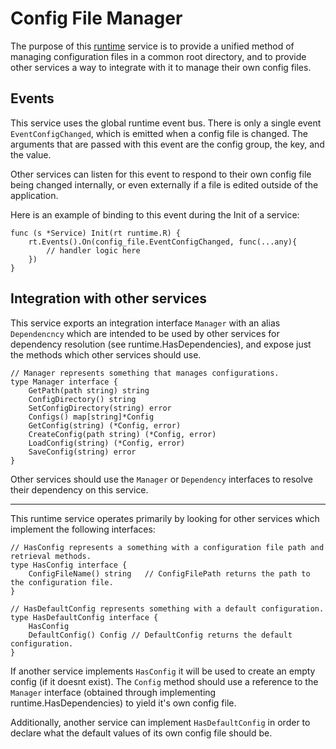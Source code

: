 # Config File Manager
The purpose of this [runtime](https://github.com/gravestench/runtime) service is 
to provide a unified method of managing configuration files in a common root
directory, and to provide other services a way to integrate with it to manage 
their own config files.

## Events
This service uses the global runtime event bus. There is only a single event
`EventConfigChanged`, which is emitted when a config file is changed. The 
arguments that are passed with this event are the config group, the key, and 
the value. 

Other services can listen for this event to respond to their own 
config file being changed internally, or even externally if a file is edited
outside of the application.

Here is an example of binding to this event during the Init of a service:
```golang
func (s *Service) Init(rt runtime.R) {
    rt.Events().On(config_file.EventConfigChanged, func(...any){
	    // handler logic here	
    })
}
```

## Integration with other services

This service exports an integration interface `Manager` with an alias
`Dependencncy` which are intended to be used by other services for dependency
resolution (see runtime.HasDependencies), and expose just the methods which
other services should use.
```golang
// Manager represents something that manages configurations.
type Manager interface {
    GetPath(path string) string
    ConfigDirectory() string
    SetConfigDirectory(string) error
    Configs() map[string]*Config
    GetConfig(string) (*Config, error)
    CreateConfig(path string) (*Config, error)
    LoadConfig(string) (*Config, error)
    SaveConfig(string) error
}
```

Other services should use the `Manager` or `Dependency` interfaces to resolve
their dependency on this service.

_________________

This runtime service operates primarily by looking for other services which 
implement the following interfaces: 
```golang
// HasConfig represents a something with a configuration file path and retrieval methods.
type HasConfig interface {
    ConfigFileName() string   // ConfigFilePath returns the path to the configuration file.
}
```

```golang
// HasDefaultConfig represents something with a default configuration.
type HasDefaultConfig interface {
    HasConfig
    DefaultConfig() Config // DefaultConfig returns the default configuration.
}
````

If another service implements `HasConfig` it will be used to create an empty 
config (if it doesnt exist). The `Config` method should use a reference to the
`Manager` interface (obtained through implementing runtime.HasDependencies) to 
yield it's own config file.

Additionally, another service can implement `HasDefaultConfig` in order to 
declare what the default values of its own config file should be.
